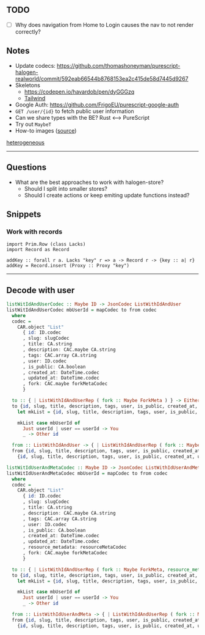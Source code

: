 ## TODO

- [ ] Why does navigation from Home to Login causes the nav to not render correctly?

## Notes

- Update codecs: https://github.com/thomashoneyman/purescript-halogen-realworld/commit/592eab66544b8768153ea2c415de58d7445d9267
- Skeletons
  - https://codepen.io/havardob/pen/dyGGGzq
  - [Tailwind](https://www.youtube.com/watch?v=_OZYvKsn60g)
- Google Auth: https://github.com/FrigoEU/purescript-google-auth
- `GET /user/{id}` to fetch public user information
- Can we share types with the BE? Rust <--> PureScript
- Try out `MaybeT`
- How-to images ([source](https://imgur.com/a/xtkzWhG))

[heterogeneous](https://pursuit.purescript.org/packages/purescript-heterogeneous)

---

## Questions

- What are the best approaches to work with halogen-store?
  - Should I split into smaller stores?
  - Should I create actions or keep emiting update functions instead?

## Snippets

### Work with records

```
import Prim.Row (class Lacks)
import Record as Record

addKey :: forall r a. Lacks "key" r => a -> Record r -> {key :: a| r}
addKey = Record.insert (Proxy :: Proxy "key")
```

---

## Decode with user

```purescript
listWitIdAndUserCodec :: Maybe ID -> JsonCodec ListWithIdAndUser
listWitIdAndUserCodec mbUserId = mapCodec to from codec
  where
  codec =
    CAR.object "List"
      { id: ID.codec
      , slug: slugCodec
      , title: CA.string
      , description: CAC.maybe CA.string
      , tags: CAC.array CA.string
      , user: ID.codec
      , is_public: CA.boolean
      , created_at: DateTime.codec
      , updated_at: DateTime.codec
      , fork: CAC.maybe forkMetaCodec
      }

  to :: { | ListWithIdAndUserRep ( fork :: Maybe ForkMeta ) } -> Either JsonDecodeError ListWithIdAndUser
  to {id, slug, title, description, tags, user, is_public, created_at, updated_at, fork} = pure do
    let mkList = {id, slug, title, description, tags, user, is_public, created_at, updated_at, fork, author: _ }

    mkList case mbUserId of
      Just userId | user == userId -> You
      _ -> Other id

  from :: ListWithIdAndUser -> { | ListWithIdAndUserRep ( fork :: Maybe ForkMeta ) }
  from {id, slug, title, description, tags, user, is_public, created_at, updated_at, fork} = do
    {id, slug, title, description, tags, user, is_public, created_at, updated_at, fork}

listWitIdUserAndMetaCodec :: Maybe ID -> JsonCodec ListWithIdUserAndMeta
listWitIdUserAndMetaCodec mbUserId = mapCodec to from codec
  where
  codec =
    CAR.object "List"
      { id: ID.codec
      , slug: slugCodec
      , title: CA.string
      , description: CAC.maybe CA.string
      , tags: CAC.array CA.string
      , user: ID.codec
      , is_public: CA.boolean
      , created_at: DateTime.codec
      , updated_at: DateTime.codec
      , resource_metadata: resourceMetaCodec
      , fork: CAC.maybe forkMetaCodec
      }

  to :: { | ListWithIdAndUserRep ( fork :: Maybe ForkMeta, resource_metadata :: ResourceMeta ) } -> Either JsonDecodeError ListWithIdUserAndMeta
  to {id, slug, title, description, tags, user, is_public, created_at, updated_at, fork, resource_metadata} = pure do
    let mkList = {id, slug, title, description, tags, user, is_public, created_at, updated_at, fork, resource_metadata, author: _ }

    mkList case mbUserId of
      Just userId | user == userId -> You
      _ -> Other id

  from :: ListWithIdUserAndMeta -> { | ListWithIdAndUserRep ( fork :: Maybe ForkMeta, resource_metadata :: ResourceMeta ) }
  from {id, slug, title, description, tags, user, is_public, created_at, updated_at, fork, resource_metadata} = do
    {id, slug, title, description, tags, user, is_public, created_at, updated_at, fork, resource_metadata}
```
